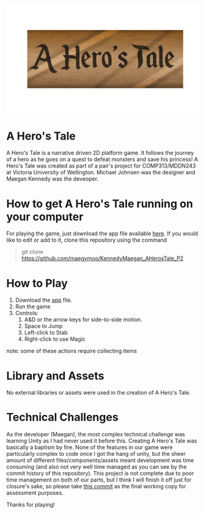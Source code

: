 ![Alt text](/Artwork/titlecard.png)

# A Hero's Tale
A Hero's Tale is a narrative driven 2D platform game. It follows the journey of a hero as he goes on a quest to defeat monsters and save his princess! A Hero's Tale was created as part of a pair's project for COMP313/MDDN243 at Victoria University of Wellington. Michael Johnsen was the designer and Maegan Kennedy was the deveoper.  

# How to get A Hero's Tale running on your computer

For playing the game, just download the app file available [here](https://github.com/maegymoo/KennedyMaegan_AHerosTale_P2/tree/master/Game2312.app). If you would like to edit or add to it, clone this repository using the command
> git clone https://github.com/maegymoo/KennedyMaegan_AHerosTale_P2 

# How to Play
1. Download the [app](https://github.com/maegymoo/KennedyMaegan_AHerosTale_P2/tree/master/Game2312.app) file.
2. Run the game
3. Controls:
    1. A&D or the arrow keys for side-to-side motion. 
    2. Space to Jump
    3. Left-click to Stab
    4. Right-click to use Magic
    
note: some of these actions require collecting items

# Library and Assets
No external libraries or assets were used in the creation of A Hero's Tale.

# Technical Challenges

As the developer (Maegan), the most complex technical challenge was learning Unity as I had never used it before this. Creating A Hero's Tale was basically a baptism by fire.
None of the features in our game were particularly complex to code once I got the hang of unity, but the sheer amount of different files/components/assets meant development was time consuming (and also not very well time managed as you can see by the commit history of this repository). This project is not complete due to poor time management on both of our parts, but I think I will finish it off just for closure's sake, so please take [this commit](https://github.com/maegymoo/KennedyMaegan_AHerosTale_P2/commit/dd973c4ddb510df9ead6e7bc9c3cb09ad62413dc) as the final working copy for assessment purposes.

Thanks for playing!

